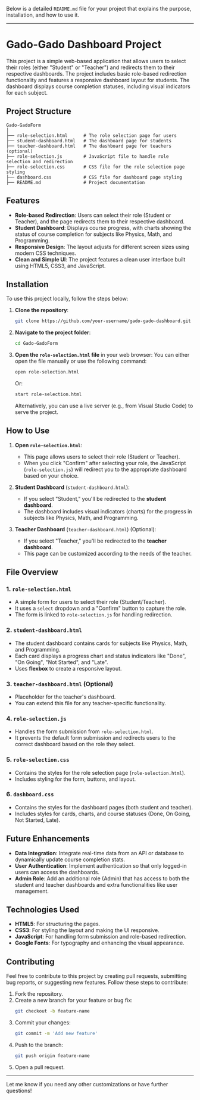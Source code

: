 Below is a detailed `README.md` file for your project that explains the purpose, installation, and how to use it.

---

# Gado-Gado Dashboard Project

This project is a simple web-based application that allows users to select their roles (either "Student" or "Teacher") and redirects them to their respective dashboards. The project includes basic role-based redirection functionality and features a responsive dashboard layout for students. The dashboard displays course completion statuses, including visual indicators for each subject.

## Project Structure

```
Gado-GadoForm
│
├── role-selection.html      # The role selection page for users
├── student-dashboard.html   # The dashboard page for students
├── teacher-dashboard.html   # The dashboard page for teachers (optional)
├── role-selection.js        # JavaScript file to handle role selection and redirection
├── role-selection.css       # CSS file for the role selection page styling
├── dashboard.css            # CSS file for dashboard page styling
├── README.md                # Project documentation
```

## Features

- **Role-based Redirection**: Users can select their role (Student or Teacher), and the page redirects them to their respective dashboard.
- **Student Dashboard**: Displays course progress, with charts showing the status of course completion for subjects like Physics, Math, and Programming.
- **Responsive Design**: The layout adjusts for different screen sizes using modern CSS techniques.
- **Clean and Simple UI**: The project features a clean user interface built using HTML5, CSS3, and JavaScript.

## Installation

To use this project locally, follow the steps below:

1. **Clone the repository**:
   ```bash
   git clone https://github.com/your-username/gado-gado-dashboard.git
   ```

2. **Navigate to the project folder**:
   ```bash
   cd Gado-GadoForm
   ```

3. **Open the `role-selection.html` file** in your web browser:
   You can either open the file manually or use the following command:
   ```bash
   open role-selection.html
   ```
   Or:
   ```bash
   start role-selection.html
   ```

   Alternatively, you can use a live server (e.g., from Visual Studio Code) to serve the project.

## How to Use

1. **Open `role-selection.html`**:
   - This page allows users to select their role (Student or Teacher).
   - When you click "Confirm" after selecting your role, the JavaScript (`role-selection.js`) will redirect you to the appropriate dashboard based on your choice.

2. **Student Dashboard** (`student-dashboard.html`):
   - If you select "Student," you'll be redirected to the **student dashboard**.
   - The dashboard includes visual indicators (charts) for the progress in subjects like Physics, Math, and Programming.

3. **Teacher Dashboard** (`teacher-dashboard.html`) (Optional):
   - If you select "Teacher," you'll be redirected to the **teacher dashboard**.
   - This page can be customized according to the needs of the teacher.

## File Overview

### 1. `role-selection.html`

- A simple form for users to select their role (Student/Teacher).
- It uses a `select` dropdown and a "Confirm" button to capture the role.
- The form is linked to `role-selection.js` for handling redirection.

### 2. `student-dashboard.html`

- The student dashboard contains cards for subjects like Physics, Math, and Programming.
- Each card displays a progress chart and status indicators like "Done", "On Going", "Not Started", and "Late".
- Uses **flexbox** to create a responsive layout.

### 3. `teacher-dashboard.html` (Optional)

- Placeholder for the teacher's dashboard.
- You can extend this file for any teacher-specific functionality.

### 4. `role-selection.js`

- Handles the form submission from `role-selection.html`.
- It prevents the default form submission and redirects users to the correct dashboard based on the role they select.

### 5. `role-selection.css`

- Contains the styles for the role selection page (`role-selection.html`).
- Includes styling for the form, buttons, and layout.

### 6. `dashboard.css`

- Contains the styles for the dashboard pages (both student and teacher).
- Includes styles for cards, charts, and course statuses (Done, On Going, Not Started, Late).

## Future Enhancements

- **Data Integration**: Integrate real-time data from an API or database to dynamically update course completion stats.
- **User Authentication**: Implement authentication so that only logged-in users can access the dashboards.
- **Admin Role**: Add an additional role (Admin) that has access to both the student and teacher dashboards and extra functionalities like user management.

## Technologies Used

- **HTML5**: For structuring the pages.
- **CSS3**: For styling the layout and making the UI responsive.
- **JavaScript**: For handling form submission and role-based redirection.
- **Google Fonts**: For typography and enhancing the visual appearance.

## Contributing

Feel free to contribute to this project by creating pull requests, submitting bug reports, or suggesting new features. Follow these steps to contribute:

1. Fork the repository.
2. Create a new branch for your feature or bug fix:
   ```bash
   git checkout -b feature-name
   ```
3. Commit your changes:
   ```bash
   git commit -m 'Add new feature'
   ```
4. Push to the branch:
   ```bash
   git push origin feature-name
   ```
5. Open a pull request.


---

Let me know if you need any other customizations or have further questions!
